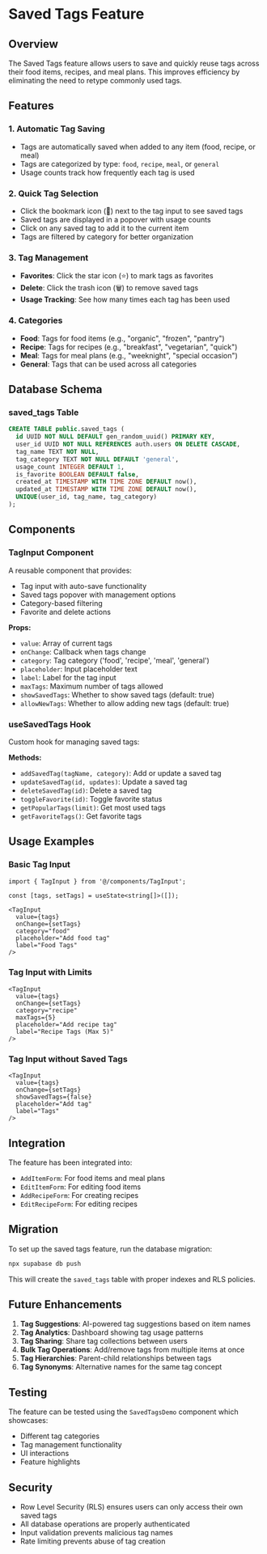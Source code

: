 # Saved Tags Feature

## Overview

The Saved Tags feature allows users to save and quickly reuse tags across their food items, recipes, and meal plans. This improves efficiency by eliminating the need to retype commonly used tags.

## Features

### 1. Automatic Tag Saving
- Tags are automatically saved when added to any item (food, recipe, or meal)
- Tags are categorized by type: `food`, `recipe`, `meal`, or `general`
- Usage counts track how frequently each tag is used

### 2. Quick Tag Selection
- Click the bookmark icon (📖) next to the tag input to see saved tags
- Saved tags are displayed in a popover with usage counts
- Click on any saved tag to add it to the current item
- Tags are filtered by category for better organization

### 3. Tag Management
- **Favorites**: Click the star icon (⭐) to mark tags as favorites
- **Delete**: Click the trash icon (🗑️) to remove saved tags
- **Usage Tracking**: See how many times each tag has been used

### 4. Categories
- **Food**: Tags for food items (e.g., "organic", "frozen", "pantry")
- **Recipe**: Tags for recipes (e.g., "breakfast", "vegetarian", "quick")
- **Meal**: Tags for meal plans (e.g., "weeknight", "special occasion")
- **General**: Tags that can be used across all categories

## Database Schema

### saved_tags Table
```sql
CREATE TABLE public.saved_tags (
  id UUID NOT NULL DEFAULT gen_random_uuid() PRIMARY KEY,
  user_id UUID NOT NULL REFERENCES auth.users ON DELETE CASCADE,
  tag_name TEXT NOT NULL,
  tag_category TEXT NOT NULL DEFAULT 'general',
  usage_count INTEGER DEFAULT 1,
  is_favorite BOOLEAN DEFAULT false,
  created_at TIMESTAMP WITH TIME ZONE DEFAULT now(),
  updated_at TIMESTAMP WITH TIME ZONE DEFAULT now(),
  UNIQUE(user_id, tag_name, tag_category)
);
```

## Components

### TagInput Component
A reusable component that provides:
- Tag input with auto-save functionality
- Saved tags popover with management options
- Category-based filtering
- Favorite and delete actions

**Props:**
- `value`: Array of current tags
- `onChange`: Callback when tags change
- `category`: Tag category ('food', 'recipe', 'meal', 'general')
- `placeholder`: Input placeholder text
- `label`: Label for the tag input
- `maxTags`: Maximum number of tags allowed
- `showSavedTags`: Whether to show saved tags (default: true)
- `allowNewTags`: Whether to allow adding new tags (default: true)

### useSavedTags Hook
Custom hook for managing saved tags:

**Methods:**
- `addSavedTag(tagName, category)`: Add or update a saved tag
- `updateSavedTag(id, updates)`: Update a saved tag
- `deleteSavedTag(id)`: Delete a saved tag
- `toggleFavorite(id)`: Toggle favorite status
- `getPopularTags(limit)`: Get most used tags
- `getFavoriteTags()`: Get favorite tags

## Usage Examples

### Basic Tag Input
```tsx
import { TagInput } from '@/components/TagInput';

const [tags, setTags] = useState<string[]>([]);

<TagInput
  value={tags}
  onChange={setTags}
  category="food"
  placeholder="Add food tag"
  label="Food Tags"
/>
```

### Tag Input with Limits
```tsx
<TagInput
  value={tags}
  onChange={setTags}
  category="recipe"
  maxTags={5}
  placeholder="Add recipe tag"
  label="Recipe Tags (Max 5)"
/>
```

### Tag Input without Saved Tags
```tsx
<TagInput
  value={tags}
  onChange={setTags}
  showSavedTags={false}
  placeholder="Add tag"
  label="Tags"
/>
```

## Integration

The feature has been integrated into:
- `AddItemForm`: For food items and meal plans
- `EditItemForm`: For editing food items
- `AddRecipeForm`: For creating recipes
- `EditRecipeForm`: For editing recipes

## Migration

To set up the saved tags feature, run the database migration:

```bash
npx supabase db push
```

This will create the `saved_tags` table with proper indexes and RLS policies.

## Future Enhancements

1. **Tag Suggestions**: AI-powered tag suggestions based on item names
2. **Tag Analytics**: Dashboard showing tag usage patterns
3. **Tag Sharing**: Share tag collections between users
4. **Bulk Tag Operations**: Add/remove tags from multiple items at once
5. **Tag Hierarchies**: Parent-child relationships between tags
6. **Tag Synonyms**: Alternative names for the same tag concept

## Testing

The feature can be tested using the `SavedTagsDemo` component which showcases:
- Different tag categories
- Tag management functionality
- UI interactions
- Feature highlights

## Security

- Row Level Security (RLS) ensures users can only access their own saved tags
- All database operations are properly authenticated
- Input validation prevents malicious tag names
- Rate limiting prevents abuse of tag creation